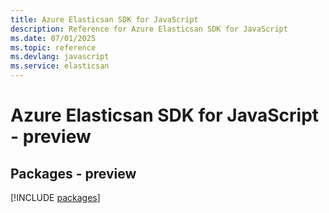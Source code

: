 ```yaml
---
title: Azure Elasticsan SDK for JavaScript
description: Reference for Azure Elasticsan SDK for JavaScript
ms.date: 07/01/2025
ms.topic: reference
ms.devlang: javascript
ms.service: elasticsan
---
```

# Azure Elasticsan SDK for JavaScript - preview
## Packages - preview
[!INCLUDE [packages](elasticsan-index.md)]